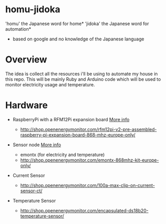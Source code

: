 homu-jidoka
===========

'homu' the Japanese word for home*
'jidoka' the Japanese word for automation*

* based on google and no knowledge of the Japanese language

Overview
========

The idea is collect all the resources i'll be using to automate my house in this repo. This will be mainly Ruby and Arduino code which will be used to monitor electricity usage and temperature.

Hardware
========

* RaspberryPi with a RFM12Pi expansion board [More info](http://openenergymonitor.org/emon/emonbase/raspberrypi)
    - http://shop.openenergymonitor.com/rfm12pi-v2-pre-assembled-raspberry-pi-expansion-board-868-mhz-europe-only/

* Sensor node [More info](http://openenergymonitor.org/emon/emontx)
    - emontx (for electricity and temperature)
    - http://shop.openenergymonitor.com/emontx-868mhz-kit-europe-only/

* Current Sensor
    - http://shop.openenergymonitor.com/100a-max-clip-on-current-sensor-ct/

* Temperature Sensor
    - http://shop.openenergymonitor.com/encapsulated-ds18b20-temperature-sensor/
